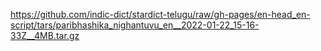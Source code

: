 https://github.com/indic-dict/stardict-telugu/raw/gh-pages/en-head_en-script/tars/paribhashika_nighantuvu_en__2022-01-22_15-16-33Z__4MB.tar.gz  
